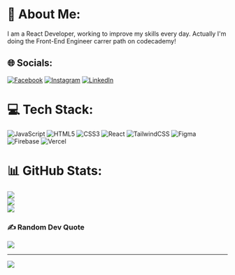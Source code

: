 # 💫 About Me:
I am a React Developer, working to improve my skills every day. Actually I'm doing the Front-End Engineer carrer path on codecademy!


## 🌐 Socials:
[![Facebook](https://img.shields.io/badge/Facebook-%231877F2.svg?logo=Facebook&logoColor=white)](https://facebook.com/AlejandroMoralesEs) [![Instagram](https://img.shields.io/badge/Instagram-%23E4405F.svg?logo=Instagram&logoColor=white)](https://instagram.com/alejandro_m_e) [![LinkedIn](https://img.shields.io/badge/LinkedIn-%230077B5.svg?logo=linkedin&logoColor=white)](https://linkedin.com/in/alejandro-morales-0b7513200) 

# 💻 Tech Stack:
![JavaScript](https://img.shields.io/badge/javascript-%23323330.svg?style=for-the-badge&logo=javascript&logoColor=%23F7DF1E) ![HTML5](https://img.shields.io/badge/html5-%23E34F26.svg?style=for-the-badge&logo=html5&logoColor=white) ![CSS3](https://img.shields.io/badge/css3-%231572B6.svg?style=for-the-badge&logo=css3&logoColor=white) ![React](https://img.shields.io/badge/react-%2320232a.svg?style=for-the-badge&logo=react&logoColor=%2361DAFB) ![TailwindCSS](https://img.shields.io/badge/tailwindcss-%2338B2AC.svg?style=for-the-badge&logo=tailwind-css&logoColor=white) 	![Figma](https://img.shields.io/badge/figma-%23F24E1E.svg?style=for-the-badge&logo=figma&logoColor=white) ![Firebase](https://img.shields.io/badge/firebase-%23039BE5.svg?style=for-the-badge&logo=firebase) ![Vercel](https://img.shields.io/badge/vercel-%23000000.svg?style=for-the-badge&logo=vercel&logoColor=white)
# 📊 GitHub Stats:
![](https://github-readme-stats.vercel.app/api?username=AlejandroMorales-s&theme=dark&hide_border=true&include_all_commits=false&count_private=false)<br/>
![](https://github-readme-streak-stats.herokuapp.com/?user=AlejandroMorales-s&theme=dark&hide_border=true)<br/>
![](https://github-readme-stats.vercel.app/api/top-langs/?username=AlejandroMorales-s&theme=dark&hide_border=true&include_all_commits=false&count_private=false&layout=compact)

### ✍️ Random Dev Quote
![](https://quotes-github-readme.vercel.app/api?type=horizontal&theme=dark)

---
[![](https://visitcount.itsvg.in/api?id=AlejandroMorales-s&icon=7&color=1)](https://visitcount.itsvg.in)
